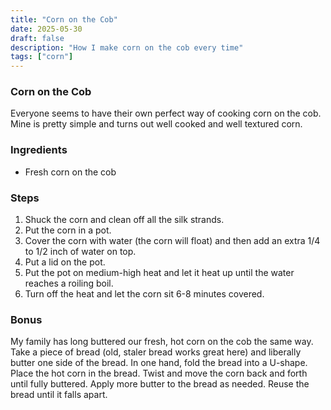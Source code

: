 ```yaml
---
title: "Corn on the Cob"
date: 2025-05-30
draft: false
description: "How I make corn on the cob every time"
tags: ["corn"]
---
```



### Corn on the Cob

Everyone seems to have their own perfect way of cooking corn on the cob. Mine is pretty simple and turns out well cooked and well textured corn. 

### Ingredients

* Fresh corn on the cob

### Steps

1. Shuck the corn and clean off all the silk strands.
2. Put the corn in a pot.
3. Cover the corn with water (the corn will float) and then add an extra 1/4 to 1/2 inch of water on top.
4. Put a lid on the pot.
5. Put the pot on medium-high heat and let it heat up until the water reaches a roiling boil.
6. Turn off the heat and let the corn sit 6-8 minutes covered.

### Bonus

My family has long buttered our fresh, hot corn on the cob the same way. Take a piece of bread (old, staler bread works great here) and liberally butter one side of the bread. In one hand, fold the bread into a U-shape. Place the hot corn in the bread. Twist and move the corn back and forth until fully buttered. Apply more butter to the bread as needed. Reuse the bread until it falls apart.
